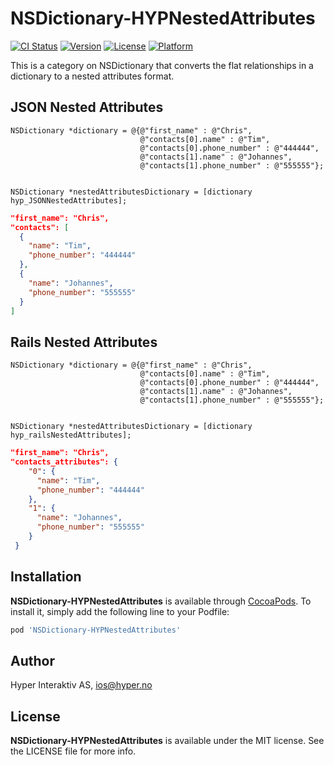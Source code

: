 # NSDictionary-HYPNestedAttributes

[![CI Status](http://img.shields.io/travis/hyperoslo/NSDictionary-HYPNestedAttributes.svg?style=flat)](https://travis-ci.org/hyperoslo/NSDictionary-HYPNestedAttributes)
[![Version](https://img.shields.io/cocoapods/v/NSDictionary-HYPNestedAttributes.svg?style=flat)](http://cocoadocs.org/docsets/NSDictionary-HYPNestedAttributes)
[![License](https://img.shields.io/cocoapods/l/NSDictionary-HYPNestedAttributes.svg?style=flat)](http://cocoadocs.org/docsets/NSDictionary-HYPNestedAttributes)
[![Platform](https://img.shields.io/cocoapods/p/NSDictionary-HYPNestedAttributes.svg?style=flat)](http://cocoadocs.org/docsets/NSDictionary-HYPNestedAttributes)

This is a category on NSDictionary that converts the flat relationships in a dictionary to a nested attributes format.

## JSON Nested Attributes

```objc
NSDictionary *dictionary = @{@"first_name" : @"Chris",
                             @"contacts[0].name" : @"Tim",
                             @"contacts[0].phone_number" : @"444444",
                             @"contacts[1].name" : @"Johannes",
                             @"contacts[1].phone_number" : @"555555"};


NSDictionary *nestedAttributesDictionary = [dictionary hyp_JSONNestedAttributes];
```

```json
"first_name": "Chris",
"contacts": [
  {
    "name": "Tim",
    "phone_number": "444444"
  },
  {
    "name": "Johannes",
    "phone_number": "555555"
  }
]
```

## Rails Nested Attributes

```objc
NSDictionary *dictionary = @{@"first_name" : @"Chris",
                             @"contacts[0].name" : @"Tim",
                             @"contacts[0].phone_number" : @"444444",
                             @"contacts[1].name" : @"Johannes",
                             @"contacts[1].phone_number" : @"555555"};


NSDictionary *nestedAttributesDictionary = [dictionary hyp_railsNestedAttributes];
```

```json
"first_name": "Chris",
"contacts_attributes": {
    "0": {
      "name": "Tim",
      "phone_number": "444444"
    },
    "1": {
      "name": "Johannes",
      "phone_number": "555555"
    }
 }
```

## Installation

**NSDictionary-HYPNestedAttributes** is available through [CocoaPods](http://cocoapods.org). To install
it, simply add the following line to your Podfile:

```ruby
pod 'NSDictionary-HYPNestedAttributes'
```

## Author

Hyper Interaktiv AS, ios@hyper.no

## License

**NSDictionary-HYPNestedAttributes** is available under the MIT license. See the LICENSE file for more info.
